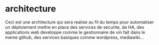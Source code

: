 # architecture

Ceci est une architecture qui sera realise au fil du temps pour automatiser un déploiement
mettre en place des services de securite, de HA, des applications web developpe comme le gestionnaire de vin fait dans le meme github, des services basiques comme wordpress, mediawiki...
